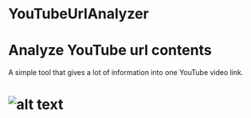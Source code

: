 # YouTubeUrlAnalyzer
# Analyze YouTube url contents
A simple tool that gives a lot of information into one YouTube video link.
#
# ![alt text](https://img.aijaa.com/b/00187/14784442.jpg)
